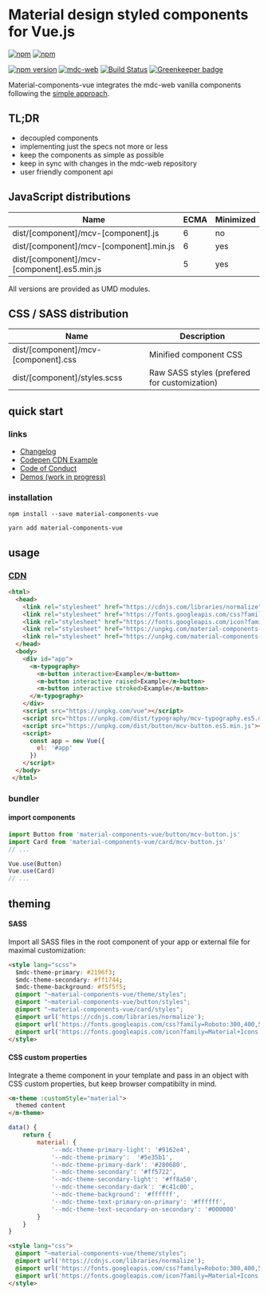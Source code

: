 # Material design styled components for Vue.js
[![npm](https://img.shields.io/npm/l/material-components-vue.svg)](https://github.com/matsp/material-components-vue/blob/master/LICENSE)
[![npm](https://img.shields.io/npm/dt/material-components-vue.svg)](https://www.npmjs.com/package/material-components-vue)


[![npm version](https://img.shields.io/npm/v/material-components-vue.svg)](https://www.npmjs.com/package/material-components-vue)
[![mdc-web](https://img.shields.io/badge/mdc--web-0.31.0-orange.svg)](https://www.npmjs.com/package/material-components-web)
[![Build Status](https://travis-ci.org/matsp/material-components-vue.svg?branch=master)](https://travis-ci.org/matsp/material-components-vue) 
[![Greenkeeper badge](https://badges.greenkeeper.io/matsp/material-components-vue.svg)](https://greenkeeper.io/)

Material-components-vue integrates the mdc-web vanilla components following the [simple approach](https://github.com/material-components/material-components-web/blob/master/docs/integrating-into-frameworks.md#the-simple-approach-wrapping-mdc-web-vanilla-components).

## TL;DR

* decoupled components
* implementing just the specs not more or less
* keep the components as simple as possible
* keep in sync with changes in the mdc-web repository
* user friendly component api

## JavaScript distributions

| Name | ECMA | Minimized |
|------|------|-----------|
| dist/[component]/mcv-[component].js | 6 | no |
| dist/[component]/mcv-[component].min.js | 6 | yes |
| dist/[component]/mcv-[component].es5.min.js | 5 | yes | 

All versions are provided as UMD modules.

## CSS / SASS distribution

| Name | Description |
|------|-----------|
| dist/[component]/mcv-[component].css | Minified component CSS |
| dist/[component]/styles.scss | Raw SASS styles (prefered for customization) |

## quick start

### links

* [Changelog](https://github.com/matsp/material-components-vue/blob/master/CHANGELOG.md)
* [Codepen CDN Example](https://codepen.io/matsp/pen/baxLOx)
* [Code of Conduct](https://github.com/matsp/material-components-vue/blob/master/CODE_OF_CONDUCT.md)
* [Demos (work in progress)](https://matsp.github.io/material-components-vue)

### installation

```shell
npm install --save material-components-vue

yarn add material-components-vue
```

## usage

### [CDN](https://codepen.io/matsp/pen/baxLOx)

```html
<html>
  <head>
    <link rel="stylesheet" href="https://cdnjs.com/libraries/normalize">
    <link rel="stylesheet" href="https://fonts.googleapis.com/css?family=Roboto:300,400,500" type="text/css">
    <link rel="stylesheet" href="https://fonts.googleapis.com/icon?family=Material+Icons">
    <link rel="stylesheet" href="https://unpkg.com/material-components-vue/dist/button/mcv-typography.css">
    <link rel="stylesheet" href="https://unpkg.com/material-components-vue/dist/button/mcv-button.css">
  </head>
  <body>
    <div id="app">
      <m-typography>
        <m-button interactive>Example</m-button>
        <m-button interactive raised>Example</m-button>
        <m-button interactive stroked>Example</m-button>
      </m-typography>
    </div>
    <script src="https://unpkg.com/vue"></script>
    <script src="https://unpkg.com/dist/typography/mcv-typography.es5.min.js"></script>
    <script src="https://unpkg.com/dist/button/mcv-button.es5.min.js"></script>
    <script>
      const app = new Vue({
        el: '#app'
      })
    </script>
  </body>
 </html>
```

### bundler
#### import components
```javascript
import Button from 'material-components-vue/button/mcv-button.js'
import Card from 'material-components-vue/card/mcv-button.js'
// ...

Vue.use(Button)
Vue.use(Card)
// ...
```

## theming

#### SASS

Import all SASS files in the root component of your app or external file for maximal customization:

```html
<style lang="scss">
  $mdc-theme-primary: #2196f3;
  $mdc-theme-secondary: #ff1744;
  $mdc-theme-background: #f5f5f5;
  @import "~material-components-vue/theme/styles";
  @import "~material-components-vue/button/styles";
  @import "~material-components-vue/card/styles";
  @import url('https://cdnjs.com/libraries/normalize');
  @import url('https://fonts.googleapis.com/css?family=Roboto:300,400,500');
  @import url('https://fonts.googleapis.com/icon?family=Material+Icons');
</style>
```

#### CSS custom properties

Integrate a theme component in your template and pass in an object with CSS custom properties, but keep browser compatibilty in mind.

```html
<m-theme :customStyle="material">
  themed content
</m-theme>
```

```javascript
data() {
    return {
        material: {
            '--mdc-theme-primary-light': '#9162e4',
            '--mdc-theme-primary':  '#5e35b1',
            '--mdc-theme-primary-dark': '#280680',
            '--mdc-theme-secondary': '#ff5722',
            '--mdc-theme-secondary-light': '#ff8a50',
            '--mdc-theme-secondary-dark': '#c41c00',
            '--mdc-theme-background': '#ffffff',
            '--mdc-theme-text-primary-on-primary': '#ffffff',
            '--mdc-theme-text-secondary-on-secondary': '#000000'
        }
    }
}
```

```html
<style lang="css">
  @import "~material-components-vue/theme/styles";
  @import url('https://cdnjs.com/libraries/normalize');
  @import url('https://fonts.googleapis.com/css?family=Roboto:300,400,500');
  @import url('https://fonts.googleapis.com/icon?family=Material+Icons');
</style>
```
